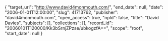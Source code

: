 {
  "target_url": "http://www.david4monmouth.com/", 
  "end_date": null, 
  "date": "2006-01-01T12:00:00", 
  "slug": 41713762, 
  "publisher": "david4monmouth.com", 
  "open_access": true, 
  "npld": false, 
  "title": "David Davies", 
  "subjects": [], 
  "collections": [], 
  "record_id": "20060101T120000/Kk3bSrnjZPzse/ubkogzfA==", 
  "scope": "root", 
  "start_date": null
}

